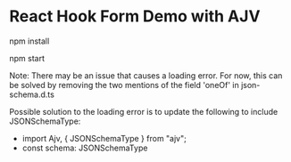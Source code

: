# React Hook Form Demo with AJV

npm install

npm start

Note: There may be an issue that causes a loading error. For now, this can be solved by removing the two mentions of the field 'oneOf' in json-schema.d.ts

Possible solution to the loading error is to update the following to include JSONSchemaType: 
- import Ajv, { JSONSchemaType } from "ajv";
- const schema: JSONSchemaType<IFormInput> 